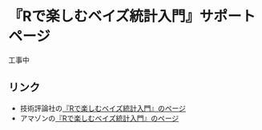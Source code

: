 # 『Rで楽しむベイズ統計入門』サポートページ

工事中

## リンク

* 技術評論社の[『Rで楽しむベイズ統計入門』のページ](http://gihyo.jp/book/2018/978-4-7741-9503-2)
* アマゾンの[『Rで楽しむベイズ統計入門』のページ](https://www.amazon.co.jp/dp/4774195030)
